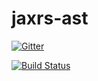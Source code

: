 jaxrs-ast
=========

[![Gitter](https://badges.gitter.im/Join%20Chat.svg)](https://gitter.im/gextech/jaxrs-ast?utm_source=badge&utm_medium=badge&utm_campaign=pr-badge&utm_content=badge)


[![Build Status](https://travis-ci.org/gextech/jaxrs-ast.svg?branch=master)](https://travis-ci.org/gextech/jaxrs-ast)
